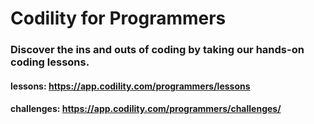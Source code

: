 # Codility for Programmers

### Discover the ins and outs of coding by taking our hands-on coding lessons.

#### lessons: https://app.codility.com/programmers/lessons
#### challenges: https://app.codility.com/programmers/challenges/